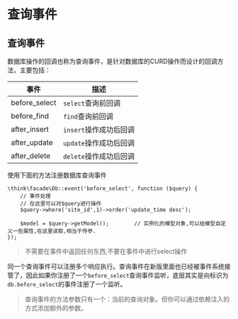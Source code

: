 # 查询事件

## 查询事件

数据库操作的回调也称为查询事件，是针对数据库的CURD操作而设计的回调方法，主要包括：

|事件|描述|
|---|---|
|before_select|`select`查询前回调|
|before_find|`find`查询前回调|
|after_insert|`insert`操作成功后回调|
|after_update|`update`操作成功后回调|
|after_delete|`delete`操作成功后回调|

使用下面的方法注册数据库查询事件

```
\think\facade\Db::event('before_select', function ($query) {
    // 事件处理
    // 在这里可以对$query进行操作
    $query->where('site_id',1)->order('update_time desc');
    
    $model = $query->getModel();        // 实例化的模型对象,可以给模型自定义一些属性,在这里读取,相当于传参.
});
```

> 不需要在事件中返回任何东西,不要在事件中进行select操作

同一个查询事件可以注册多个响应执行。查询事件在新版里面也已经被事件系统接管了，因此如果你注册了一个`before_select`查询事件监听，底层其实是向标识为`db.before_select`的事件注册了一个监听。

> 查询事件的方法参数只有一个：当前的查询对象。但你可以通过依赖注入的方式添加额外的参数。